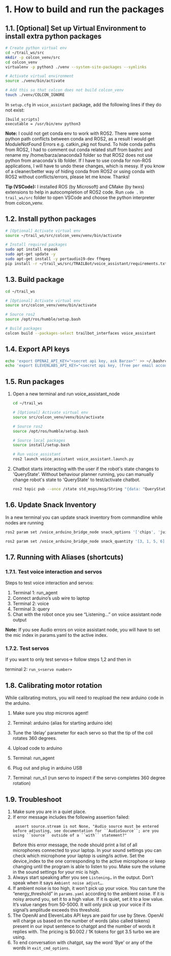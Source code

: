 <!---# 1. How I created the packages **"trailbot_interfaces"** and **"voice_assistant"**

The instructions in this section are only for bookkeeping how I created the packages. Follow section [2](#2-how-to-build-and-run-the-packages) to build and run packages.
## 1.1. Create **"trailbot_interfaces"** package to host RunServo.srv

I followed [ros2 tutorial](https://docs.ros.org/en/humble/Tutorials/Beginner-Client-Libraries/Custom-ROS2-Interfaces.html) to make custom RunServo.srv
```bash
source /opt/ros/humble/setup.bash 
cd ~/trail_ws/src
ros2 pkg create --build-type ament_cmake trailbot_interfaces
cd trailbot_interfaces
mkdir srv
# Add RunServo.srv file in srv folder
# Make changes to CMakeLists.txt and package.xml as explained in the ros2 tutorial

# Build trailbot_interfaces pkg 
cd ~/trail_ws
colcon build --packages-select trailbot_interfaces

# In a new terminal, check if ros recognizes the new srv
cd ~/trail_ws
source /opt/ros/humble/setup.bash 
source install/setup.bash
ros2 interface show trailbot_interfaces/srv/RunServo

```


## 1.2. Create voice_assistant package

1. Contents of `voice_assistant.py`: Voice assistant code is borrowed from [here](https://github.com/JarodMica/ChatGPT-and-Whiper-with-TTS/blob/main/voice_assistant.py) and "RunServoClient" class' code is adapted from [ros2 tutorial](https://docs.ros.org/en/humble/Tutorials/Beginner-Client-Libraries/Writing-A-Simple-Py-Service-And-Client.html#write-the-client-node)
2. Create ros2 package
```bash
source /opt/ros/humble/setup.bash 
cd ~/trail_ws/src
ros2 pkg create --build-type ament_python voice_assistant --dependencies rclpy trailbot_interfaces
# Add voice_assistant.py in trail_ws/src/voice_assistant/voice_assistant/ folder
# Follow ros2 tutorial to change package.xml and setup.py
```
-->

# 1. How to build and run the packages

## 1.1. [Optional] Set up Virtual Environment to install extra python packages

```bash
# Create python virtual env
cd ~/trail_ws/src
mkdir -p colcon_venv/src
cd colcon_venv
virtualenv -p python3 ./venv --system-site-packages --symlinks

# Activate virtual environment
source ./venv/bin/activate

# Add this so that colcon does not build colcon_venv
touch ./venv/COLCON_IGNORE

```

In `setup.cfg` in `voice_assistant` package, add the following lines if they do not exist:
```
[build_scripts]
executable = /usr/bin/env python3
```

**Note:** I could not get conda env to work with ROS2. There were some python path conflicts between conda and ROS2, as a result I would get ModuleNotFound Errors e.g. catkin_pkg not found. To hide conda paths from ROS2, I had to comment out conda related stuff from bashrc and rename my /home/barza/anaconda3 folder so that ROS2 does not use python from anaconda's lib folder. If I have to use conda for non-ROS applications, I will have to undo these changes, which is messy. If you know of a cleaner/better way of hiding conda from ROS2 or using conda with ROS2 without conflicts/errors, please let me know. Thanks!

**Tip (VSCode):** I installed ROS (by Microsoft) and CMake (by twxs) extensions to help in autocompletion of ROS2 code. Run `code .` in `trail_ws/src` folder to open VSCode and choose the python interpreter from colcon_venv.

## 1.2. Install python packages

```bash
# [Optional] Activate virtual env
source ~/trail_ws/src/colcon_venv/venv/bin/activate

# Install required packages
sudo apt install espeak
sudo apt-get update -y
sudo apt-get install -y portaudio19-dev ffmpeg
pip install -r ~/trail_ws/src/TRAILBot/voice_assistant/requirements.txt
```


## 1.3. Build package
```bash
cd ~/trail_ws

# [Optional] Activate virtual env
source src/colcon_venv/venv/bin/activate

# Source ros2
source /opt/ros/humble/setup.bash 

# Build packages
colcon build --packages-select trailbot_interfaces voice_assistant

```

## 1.4. Export API keys
```bash
echo 'export OPENAI_API_KEY="<secret api key, ask Barza>"' >> ~/.bashrc
echo 'export ELEVENLABS_API_KEY="<secret api key, (free per email account and for one month, just sign up at elevenlabs)>"' >> ~/.bashrc
```

## 1.5. Run packages

1. Open a new terminal and run voice_assistant_node
   ```bash
   cd ~/trail_ws

   # [Optional] Activate virtual env
   source src/colcon_venv/venv/bin/activate

   # Source ros2
   source /opt/ros/humble/setup.bash 

   # Source local packages 
   source install/setup.bash

   # Run voice_assistant
   ros2 launch voice_assistant voice_assistant.launch.py

   ```
2. Chatbot starts interacting with the user if the robot's state changes to 'QueryState'. Without behaviour planner running, you can manually change robot's state to 'QueryState' to test/activate chatbot.
   ```bash
   ros2 topic pub --once /state std_msgs/msg/String "{data: "QueryState"}"
   ```

## 1.6. Update Snack Inventory

In a new terminal you can update snack inventory from commandline while nodes are running

```bash
ros2 param set /voice_arduino_bridge_node snack_options '['chips', 'juice', 'candies', 'chocolate']'

ros2 param set /voice_arduino_bridge_node snack_quantity '[3, 1, 5, 6]'
```

## 1.7. Running with Aliases (shortcuts)

### 1.7.1. Test voice interaction and servos
Steps to test voice interaction and servos:

1. Terminal 1: run_agent
2. Connect arduino’s usb wire to laptop
3. Terminal 2: voice
4. Terminal 3: query
5. Chat with the robot once you see “Listening…” on voice assistant node output

**Note:** If you see Audio errors on voice assistant node, you will have to set the mic index in params.yaml to the active index. 

### 1.7.2. Test servos
If you want to only test servos-> follow steps 1,2 and then in 

   terminal 2: `run_s<servo number>`



## 1.8. Calibrating motor rotation
While calibrating motors, you will need to reupload the new arduino code in the arduino.

1. Make sure you stop microros agent!

2.  Terminal: arduino (alias for starting arduino ide)
3.  Tune the ‘delay’ parameter for each servo so that the tip of the coil rotates 360 degrees.
4. Upload code to arduino
5. Terminal: run_agent
6. Plug out and plug in arduino USB
7. Terminal: run_s1 (run servo to inspect if the servo completes 360 degree rotation) 


## 1.9. Troubleshoot

1. Make sure you are in a quiet place.
2. If error message includes the following assertion failed:
   ```
    assert source.stream is not None, "Audio source must be entered before adjusting, see documentation for ``AudioSource``; are you using ``source`` outside of a ``with`` statement?"
   ```
   Before this error message, the node should print a list of all microphones connected to your laptop. In your sound settings you can check which microphone your laptop is using/is active. Set the device_index to the one corresponding to the active microphone or keep changing until the program is able to listen to you. Make sure the volume in the sound settings for your mic is high.
3. Always start speaking after you see `Listening…` in the output. Don’t speak when it says `Ambient noise adjust…`.
4. If ambient noise is too high, it won’t pick up your voice. You can tune the “energy_threshold” in `params.yaml` according to the ambient noise. If it is noisy around you, set it to a high value. If it is quiet, set it to a low value. It’s value ranges from 50-5000. It will only pick up your voice if its signal’s amplitude exceeds this threshold.
5. The OpenAI and ElevenLabs API keys are paid for use by Steve. OpenAI will charge us based on the number of words (also called tokens) present in our input sentence to chatgpt and the number of words it replies with. The pricing is $0.002 / 1K tokens for gpt 3.5 turbo we are using.
6. To end conversation with chatgpt, say the word 'Bye' or any of the words in `exit_cmd_options`.

<!--
[Optional]: To test snack_wanted_service node:
ros2 service type /snack_wanted
ros2 interface show trailbot_interfaces/srv/SnackWanted
ros2 service call /snack_wanted trailbot_interfaces/srv/SnackWanted "{snack: 'chips'}"
-->


